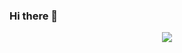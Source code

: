 ### Hi there 👋

<div id="header" align="center">
  <img src="https://media.giphy.com/media/UoLt6Tm8wlSnWGfSFs/giphy.gif"/>
</div>


<!--
**Sofianopoulou/Sofianopoulou** is a ✨ _special_ ✨ repository because its `README.md` (this file) appears on your GitHub profile.

Here are some ideas to get you started:

- 🔭 I’m currently working on ...
- 🌱 I’m currently learning ...
- 👯 I’m looking to collaborate on ...
- 🤔 I’m looking for help with ...
- 💬 Ask me about ...
- 📫 How to reach me: ...
- 😄 Pronouns: ...
- ⚡ Fun fact: ...
-->
